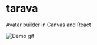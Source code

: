 # tarava
Avatar builder in Canvas and React

![Demo gif](https://github.com/danielj247/tarava/assets/92366070/959d999c-056e-4f5b-b52c-3c7ad9584264)

